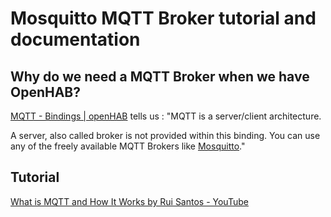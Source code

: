 # Mosquitto MQTT Broker tutorial and documentation 

## Why do we need a MQTT Broker when we have OpenHAB?

[MQTT - Bindings | openHAB](https://www.openhab.org/addons/bindings/mqtt/) tells us : "MQTT is a server/client architecture.

A server, also called broker is not provided within this binding. You can use any of the freely available MQTT Brokers like [Mosquitto](https://mosquitto.org/)."

## Tutorial 

[What is MQTT and How It Works by Rui Santos - YouTube](https://www.youtube.com/watch?v=L26JY2NH-Ys)
